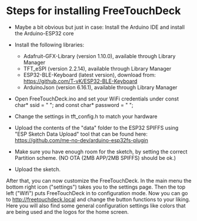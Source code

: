 # Steps for installing FreeTouchDeck

* Maybe a bit obvious but just in case: Install the Arduino IDE and install the Arduino-ESP32 core
* Install the following libraries:
	- Adafruit-GFX-Library (version 1.10.0), available through Library Manager
	- TFT_eSPI (version 2.2.14), available through Library Manager
	- ESP32-BLE-Keyboard (latest version), download from: https://github.com/T-vK/ESP32-BLE-Keyboard
	- ArduinoJson (version 6.16.1), available through Library Manager

* Open FreeTouchDeck.ino and set your WiFi credentials under const char* ssid = " "; and const char* password = " ";
* Change the settings in tft_config.h to match your hardware
* Upload the contents of the "data" folder to the ESP32 SPIFFS using "ESP Sketch Data Upload" tool that can be found here: https://github.com/me-no-dev/arduino-esp32fs-plugin
* Make sure you have enough room for the sketch, by setting the correct Partition scheme. (NO OTA (2MB APP/2MB SPIFFS) should be ok.)
* Upload the sketch.

After that, you can now customize the FreeTouchDeck. In the main menu the bottom right icon ("settings") takes you to the settings page. Then the top left ("Wifi") puts FreeTouchDeck in to configuration mode. Now you can go to http://freetouchdeck.local and change the button functions to your liking. Here you will also find some general configuration settings like colors that are being used and the logos for the home screen.

